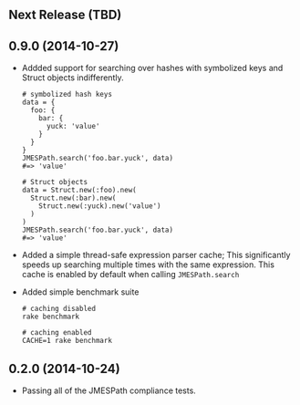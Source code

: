 Next Release (TBD)
------------------

0.9.0 (2014-10-27)
------------------

* Addded support for searching over hashes with symbolized keys and Struct
  objects indifferently.

      # symbolized hash keys
      data = {
        foo: {
          bar: {
            yuck: 'value'
          }
        }
      }
      JMESPath.search('foo.bar.yuck', data)
      #=> 'value'

      # Struct objects
      data = Struct.new(:foo).new(
        Struct.new(:bar).new(
          Struct.new(:yuck).new('value')
        )
      )
      JMESPath.search('foo.bar.yuck', data)
      #=> 'value'

* Added a simple thread-safe expression parser cache; This significantly speeds
  up searching multiple times with the same expression. This cache is enabled
  by default when calling `JMESPath.search`

* Added simple benchmark suite

      # caching disabled
      rake benchmark

      # caching enabled
      CACHE=1 rake benchmark

0.2.0 (2014-10-24)
------------------

* Passing all of the JMESPath compliance tests.

